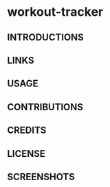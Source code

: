 # workout-tracker

## INTRODUCTIONS

## LINKS

## USAGE

## CONTRIBUTIONS

## CREDITS

## LICENSE

## SCREENSHOTS